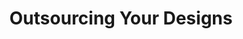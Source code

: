 ---
title: Outsourcing Your Designs
slides:
  - title: Outsourcing Your Designs
    content_markdown: '## Outsourcing Your Designs'
    background_color: '#90dbff'
    background_image:
    background_size: cover
  - title: Outsourcing your Designs
    content_markdown: >-
      ## ![](/uploads/outsourcing-your-designs/1.png){: width="798"
      height="198"}
    background_color: '#90dbff'
    background_image:
    background_size: cover
  - title: What is outsourcing?
    content_markdown: |-
      ## **What is outsourcing?**

      &nbsp;
    background_color: '#90dbff'
    background_image:
    background_size: cover
  - title: Popular Companies
    content_markdown: >-
      ## Popular 3D Printing Companies&nbsp;


      ![](/uploads/outsourcing-your-designs/1-1.png){: width="1871"
      height="916"}


      Shapeways, Sculpteo, 3D Hubs, i.Materialise
    background_color: '#90dbff'
    background_image:
    background_size: cover
  - title: Things to Consider While Outsourcing
    content_markdown: |-
      ## **Things to Consider While Outsourcing**

      * **Material**
      * **Cost**
      * **Time**
      * **Shipping / Country of origin**
      * **Ethics**
    background_color: '#90dbff'
    background_image:
    background_size: cover
  - title: Material
    content_markdown: '## Material'
    background_color: '#90dbff'
    background_image:
    background_size: cover
  - title: Plastics
    content_markdown: >-
      ## **Plastics**


      **![](/uploads/outsourcing-your-designs/2.png){: width="1239"
      height="572"}**
    background_color: '#90dbff'
    background_image:
    background_size: cover
  - title: Resin
    content_markdown: |-
      ## Resin

      ![](/uploads/outsourcing-your-designs/3.png){: width="1239" height="627"}
    background_color: '#90dbff'
    background_image:
    background_size: cover
  - title: Sandstone/ Steel
    content_markdown: |-
      ## **Sandstone/ Steel**

      ![](/uploads/outsourcing-your-designs/4.png){: width="1243" height="675"}
    background_color: '#90dbff'
    background_image:
    background_size: cover
  - title: Precious Metals
    content_markdown: |-
      ## **Precious Metals**

      ![](/uploads/outsourcing-your-designs/5.png){: width="1250" height="566"}
    background_color: '#90dbff'
    background_image:
    background_size: cover
  - title: Cost
    content_markdown: '## **Cost**'
    background_color: '#90dbff'
    background_image:
    background_size: cover
  - title: Craft Cloud from All 3DP
    content_markdown: >-
      ## Craft Cloud from All 3DP


      1. Upload File

      2. Select Material&nbsp;

      3. Compare Prices from Dozens of Companies


      [https://craftcloud3d.com/?utm\_source=all3dp&utm\_campaign=navbar](https://craftcloud3d.com/?utm_source=all3dp&amp;utm_campaign=navbar)


      ![](/uploads/outsourcing-your-designs/6.png){: width="1359" height="610"}
    background_color: '#90dbff'
    background_image:
    background_size: cover
  - title:
    content_markdown:
    background_color: '#90dbff'
    background_image:
    background_size: cover
  - title:
    content_markdown:
    background_color: '#90dbff'
    background_image:
    background_size: cover
  - title:
    content_markdown:
    background_color: '#90dbff'
    background_image:
    background_size: cover
  - title:
    content_markdown:
    background_color: '#90dbff'
    background_image:
    background_size: cover
  - title:
    content_markdown:
    background_color: '#90dbff'
    background_image:
    background_size: cover
  - title:
    content_markdown:
    background_color: '#90dbff'
    background_image:
    background_size: cover
  - title:
    content_markdown:
    background_color: '#90dbff'
    background_image:
    background_size: cover
  - title:
    content_markdown:
    background_color: '#90dbff'
    background_image:
    background_size: cover
  - title:
    content_markdown:
    background_color: '#90dbff'
    background_image:
    background_size: cover
  - title:
    content_markdown:
    background_color: '#90dbff'
    background_image:
    background_size: cover
  - title:
    content_markdown:
    background_color: '#90dbff'
    background_image:
    background_size: cover
  - title:
    content_markdown:
    background_color: '#90dbff'
    background_image:
    background_size: cover
  - title:
    content_markdown:
    background_color: '#90dbff'
    background_image:
    background_size: cover
  - title:
    content_markdown:
    background_color: '#90dbff'
    background_image:
    background_size: cover
  - title:
    content_markdown:
    background_color: '#90dbff'
    background_image:
    background_size: cover
  - title:
    content_markdown:
    background_color: '#90dbff'
    background_image:
    background_size: cover
---